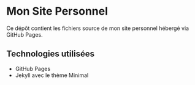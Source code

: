 # Mon Site Personnel

Ce dépôt contient les fichiers source de mon site personnel hébergé via GitHub Pages.

## Technologies utilisées
- GitHub Pages
- Jekyll avec le thème Minimal